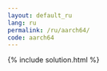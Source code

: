 ```yaml
---
layout: default_ru
lang: ru
permalink: /ru/aarch64/
code: aarch64
---
```

{% include solution.html %}


